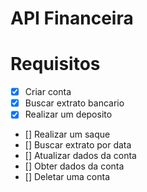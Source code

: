 # API Financeira

# Requisitos

 - [X] Criar conta
 - [X] Buscar extrato bancario
 - [X] Realizar um deposito
 - [] Realizar um saque
 - [] Buscar extrato por data
 - [] Atualizar dados da conta
 - [] Obter dados da conta
 - [] Deletar uma conta